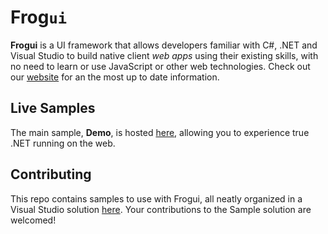 # [](https://github.com/lesarde-co/frogui#frogui)Frog`ui`

**Frogui** is a UI framework that allows developers familiar with C#, .NET and Visual Studio to build native client  _web apps_  using their existing skills, with no need to learn or use JavaScript or other web technologies. Check out our  [website](https://lesarde.com/frogui)  for an the most up to date information.

## [](https://github.com/lesarde-co/frogui#contributing)Live Samples

The main sample, **Demo**, is hosted [here](https://lesarde-co.github.io/), allowing you to experience true .NET running on the web.

## [](https://github.com/lesarde-co/frogui#contributing)Contributing

This repo contains samples to use with Frogui, all neatly organized in a Visual Studio solution  [here](https://github.com/lesarde-co/frogui/tree/master/Samples). Your contributions to the Sample solution are welcomed!